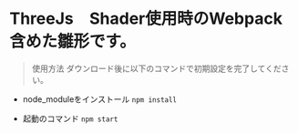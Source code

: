 # ThreeJs　Shader使用時のWebpack含めた雛形です。

> 使用方法
  ダウンロード後に以下のコマンドで初期設定を完了してください。
  
  - node_moduleをインストール
    `npm install`
  
  - 起動のコマンド
  `npm start`
  
